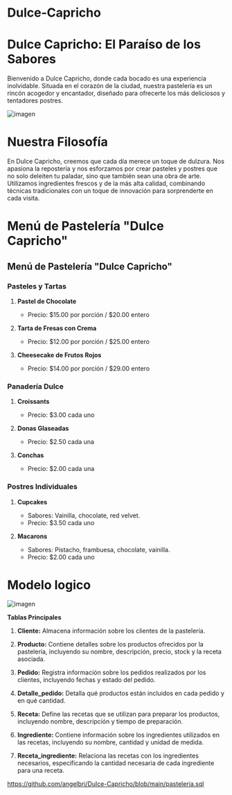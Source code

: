 # Dulce-Capricho

# Dulce Capricho: El Paraíso de los Sabores
Bienvenido a Dulce Capricho, donde cada bocado es una experiencia inolvidable. Situada en el corazón de la ciudad, nuestra pastelería es un rincón acogedor y encantador, diseñado para ofrecerte los más deliciosos y tentadores postres.

 ![imagen](https://github.com/angelbri/Dulce-Capricho/blob/main/duolce%20capricho.PNG)

# Nuestra Filosofía
En Dulce Capricho, creemos que cada día merece un toque de dulzura. Nos apasiona la repostería y nos esforzamos por crear pasteles y postres que no solo deleiten tu paladar, sino que también sean una obra de arte. Utilizamos ingredientes frescos y de la más alta calidad, combinando técnicas tradicionales con un toque de innovación para sorprenderte en cada visita.

# Menú de Pastelería "Dulce Capricho"

## **Menú de Pastelería "Dulce Capricho"**

### **Pasteles y Tartas**
1. **Pastel de Chocolate**
   - Precio: $15.00 por porción / $20.00 entero

2. **Tarta de Fresas con Crema**
   - Precio: $12.00 por porción / $25.00 entero

3. **Cheesecake de Frutos Rojos**
   - Precio: $14.00 por porción / $29.00 entero

### **Panadería Dulce**
1. **Croissants**
   - Precio: $3.00 cada uno

2. **Donas Glaseadas**
   - Precio: $2.50 cada una

3. **Conchas**
   - Precio: $2.00 cada una

### **Postres Individuales**
1. **Cupcakes**
   - Sabores: Vainilla, chocolate, red velvet.
   - Precio: $3.50 cada uno

2. **Macarons**
   - Sabores: Pistacho, frambuesa, chocolate, vainilla.
   - Precio: $2.00 cada uno
   
# Modelo logico 

![imagen](https://github.com/angelbri/Dulce-Capricho/blob/main/modelo%20logico.PNG)

**Tablas Principales**
1. **Cliente:** Almacena información sobre los clientes de la pastelería.

2. **Producto:** Contiene detalles sobre los productos ofrecidos por la pastelería, incluyendo su nombre, descripción, precio, stock y la receta asociada.

3. **Pedido:** Registra información sobre los pedidos realizados por los clientes, incluyendo fechas y estado del pedido.

4. **Detalle_pedido:** Detalla qué productos están incluidos en cada pedido y en qué cantidad.

5. **Receta:** Define las recetas que se utilizan para preparar los productos, incluyendo nombre, descripción y tiempo de preparación.

6. **Ingrediente:** Contiene información sobre los ingredientes utilizados en las recetas, incluyendo su nombre, cantidad y unidad de medida.

7. **Receta_ingrediente:** Relaciona las recetas con los ingredientes necesarios, especificando la cantidad necesaria de cada ingrediente para una receta.

https://github.com/angelbri/Dulce-Capricho/blob/main/pasteleria.sql 

